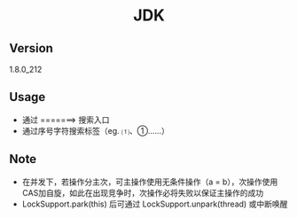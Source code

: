 <h1 align="center">JDK</h1>

## Version

1.8.0_212

## Usage

- 通过 =======> 搜索入口
- 通过序号字符搜索标签（eg. ⑴、①……）

## Note

- 在并发下，若操作分主次，可主操作使用无条件操作（a = b），次操作使用CAS加自旋，如此在出现竞争时，次操作必将失败以保证主操作的成功
- LockSupport.park(this) 后可通过 LockSupport.unpark(thread) 或中断唤醒